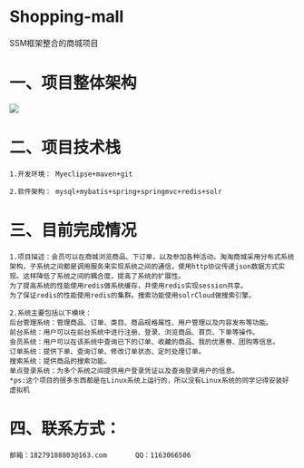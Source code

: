 # Shopping-mall
SSM框架整合的商城项目

# 一、项目整体架构 #

![](http://i.imgur.com/SCDQKsE.png)

# 二、项目技术栈 #
	1.开发环境： Myeclipse+maven+git
	
	2.软件架构： mysql+mybatis+spring+springmvc+redis+solr
# 三、目前完成情况 #	
	1.项目描述：会员可以在商城浏览商品、下订单，以及参加各种活动。淘淘商城采用分布式系统架构，子系统之间都是调用服务来实现系统之间的通信，使用http协议传递json数据方式实现。这样降低了系统之间的耦合度，提高了系统的扩展性。
	为了提高系统的性能使用redis做系统缓存，并使用redis实现session共享。
	为了保证redis的性能使用redis的集群。搜索功能使用solrCloud做搜索引擎。

	2.系统主要包括以下模块：
	后台管理系统：管理商品、订单、类目、商品规格属性、用户管理以及内容发布等功能。
	前台系统：用户可以在前台系统中进行注册、登录、浏览商品、首页、下单等操作。
	会员系统：用户可以在该系统中查询已下的订单、收藏的商品、我的优惠券、团购等信息。
	订单系统：提供下单、查询订单、修改订单状态、定时处理订单。
	搜索系统：提供商品的搜索功能。
	单点登录系统：为多个系统之间提供用户登录凭证以及查询登录用户的信息。
	*ps:这个项目的很多东西都是在Linux系统上运行的，所以没有Linux系统的同学记得安装好虚拟机



# 四、联系方式： #
   
   	邮箱：18279188803@163.com       QQ：1163066506


